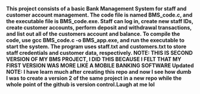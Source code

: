****This project consists of a basic Bank Management System for staff and customer account management. 
The code file is named BMS_code.c, and the executable file is BMS_code.exe. Staff can log in, create 
new staff IDs, create customer accounts, perform deposit and withdrawal transactions, and list out all of the customers account and balance. 
To compile the code, use gcc BMS_code.c -o BMS_app.exe, and run the executable to start the system. 
The program uses staff.txt and customers.txt to store staff credentials and customer data, respectively.
NOTE: THIS IS SECOND VERSION OF MY BMS PROJECT, I DID THIS BECAUSE I FELT THAT MY FIRST VERSION WAS MORE LIKE A MOBILE BANKING SOFTWARE
Updated NOTE: I have learn much after creating this repo and now I see how dumb I was to create a version 2 of the same project in a new repo while the whole point of the github is version control.Laugh at me lol****
